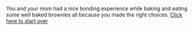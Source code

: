 You and your mom had a nice bonding experience while baking and eating
some well baked brownies all because you made the right choices.
[Click here to start over](home.md)